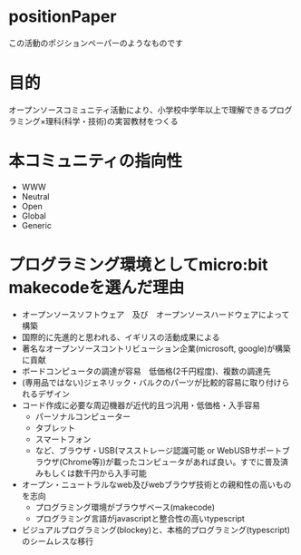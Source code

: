 # positionPaper
この活動のポジションペーパーのようなものです

# 目的
オープンソースコミュニティ活動により、小学校中学年以上で理解できるプログラミング×理科(科学・技術)の実習教材をつくる

# 本コミュニティの指向性
* WWW
* Neutral
* Open
* Global
* Generic

# プログラミング環境としてmicro:bit makecodeを選んだ理由
* オープンソースソフトウェア　及び　オープンソースハードウェアによって構築
* 国際的に先進的と思われる、イギリスの活動成果による
* 著名なオープンソースコントリビューション企業(microsoft, google)が構築に貢献
* ボードコンピュータの調達が容易　低価格(2千円程度)、複数の調達先
* (専用品ではない)ジェネリック・バルクのパーツが比較的容易に取り付けられるデザイン
* コード作成に必要な周辺機器が近代的且つ汎用・低価格・入手容易
  * パーソナルコンピューター
  * タブレット
  * スマートフォン
  * など、ブラウザ・USB(マスストレージ認識可能 or WebUSBサポートブラウザ(Chrome等))が載ったコンピュータがあれば良い。すでに普及済みもしくは数千円から入手可能
* オープン・ニュートラルなweb及びwebブラウザ技術との親和性の高いものを志向
  * プログラミング環境がブラウザベース(makecode)
  * プログラミング言語がjavascriptと整合性の高いtypescript
* ビジュアルプログラミング(blockey)と、本格的プログラミング(typescript)のシームレスな移行
